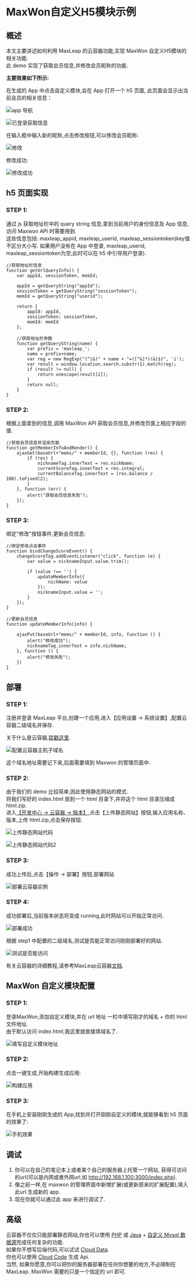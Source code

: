 # MaxWon自定义H5模块示例

## 概述
本文主要讲述如何利用 MaxLeap 的云容器功能,实现 MaxWon 自定义H5模块的相关功能.  
此 demo 实现了获取会员信息,并修改会员昵称的功能.  

**主要效果如下所示:**

在生成的 App 中点击自定义模块,会在 App 打开一个 h5 页面, 此页面会显示出当前会员的相关信息：

![app 导航](https://cscdn.maxleap.cn/2.0/download/NTdiNDE3NzMyYTYyYTYwMDA3N2M5NDVj/zcf-eddbef6b-c407-4ec9-b163-bc7335a6ce14.jpg)

![已登录获取信息](https://cscdn.maxleap.cn/2.0/download/NTdiNDE3NzMyYTYyYTYwMDA3N2M5NDVj/zcf-d0d5e32d-3646-4218-9753-6c17b340ee40.jpg)

在输入框中输入新的昵称,点击修改按钮,可以修改会员昵称:

![修改](https://cscdn.maxleap.cn/2.0/download/NTdiNDE3NzMyYTYyYTYwMDA3N2M5NDVj/zcf-48da82db-4e62-48cf-9580-711867f285a6.jpg)  

修改成功:

![修改成功](https://cscdn.maxleap.cn/2.0/download/NTdiNDE3NzMyYTYyYTYwMDA3N2M5NDVj/zcf-e8a40a77-1e96-4849-99d8-9033a2b0f7aa.jpg)

## h5 页面实现
### STEP 1:

通过 js 获取地址栏中的 query string 信息,拿到当前用户的身份信息及 App 信息, 访问 Maxwon API 时需要用到.  
这些信息包括: maxleap_appid, maxleap_userid, maxleap_sessiontoken(key值不区分大小写. 如果用户没有在 App 中登录, maxleap_userid, maxleap_sessiontoken为空,此时可以在 h5 中引导用户登录).  

```
//获取地址栏信息
function getUrlQueryInfo() {
    var appId, sessionToken, memId;

    appId = getQueryString("appId");
    sessionToken = getQueryString("sessionToken");
    memId = getQueryString("userid");

    return {
        appId: appId,
        sessionToken: sessionToken,
        memId: memId
    };

    //获取地址栏参数
    function getQueryString(name) {
        var prefix = 'maxleap_';
        name = prefix+name;
        var reg = new RegExp("(^|&)" + name + "=([^&]*)(&|$)", 'i');
        var result = window.location.search.substr(1).match(reg);
        if (result != null) {
            return unescape(result[2]);
        }
        return null;
    }
}
```

### STEP 2:
根据上面拿到的信息,调用 MaxWon API 获取会员信息,并修改页面上相应字段的值.

```
//获取会员信息并渲染页面
function getMemberInfoAndRender() {
    ajaxGet(baseUrl+"mems/" + memberId, {}, function (res) {
        if (res) {
            nicknameTag.innerText = res.nickName;
            currentScoreTag.innerText = res.integral;
            currentBalanceTag.innerText = (res.balance / 100).toFixed(2);
        }
    }, function (err) {
        alert("获取会员信息失败");
    });
}
```

### STEP 3:

绑定"修改"按钮事件,更新会员信息:

```
//绑定修改点击事件
function bindChangeScoreEvent() {
    changeScoreTag.addEventListener("click", function (e) {
        var value = nicknameInput.value.trim();

        if (value !== '') {
            updateMemberInfo({
                nickName: value
            });
            nicknameInput.value = '';
        }
    });
}

//更新会员信息
function updateMemberInfo(info) {

    ajaxPut(baseUrl+"mems/" + memberId, info, function () {
        alert("修改成功");
        nicknameTag.innerText = info.nickName;
    }, function () {
        alert("修改失败");
    })
}
```

## 部署

### STEP 1:
注册并登录 MaxLeap 平台,创建一个应用,进入【应用设置 -> 系统设置】,配置云容器二级域名并保存.  

关于什么是云容器,[猛戳这里](https://cscdn.maxleap.cn/2.0/download/NTdiNDE3NzMyYTYyYTYwMDA3N2M5NDVj/zcf-d7c8c233-fb8f-467e-9663-f90666830592.png).

![配置云容器主机子域名](https://cscdn.maxleap.cn/2.0/download/NTdiNDE3NzMyYTYyYTYwMDA3N2M5NDVj/zcf-77865707-a754-4c62-a558-4bf603f8dda3.png)

这个域名地址需要记下来,后面需要填到 Maxwon 的管理页面中.   

### STEP 2:
由于我们的 demo 比较简单,因此使用静态网站的模式.  
将我们写好的 index.html 放到一个 html 目录下,并将这个 html 目录压缩成 html.zip.  
进入[【开发中心 -> 云容器 -> 版本】](https://maxleap.cn/p/console/cloudcontainer#versionstatus),点击【上传静态网站】按钮,输入应用名称、版本,上传 html.zip,点击保存按钮.

![上传静态网站代码](https://cscdn.maxleap.cn/2.0/download/NTdiNDE3NzMyYTYyYTYwMDA3N2M5NDVj/zcf-f53e51f8-851e-4aa5-b750-0790bef89367.png)

![上传静态网站代码2](https://cscdn.maxleap.cn/2.0/download/NTdiNDE3NzMyYTYyYTYwMDA3N2M5NDVj/zcf-3cd3676d-a116-4696-a1e0-e57bfb4ccce8.png)

### STEP 3:

成功上传后,点击【操作 -> 部署】按钮,部署网站  

![部署云容器实例](https://cscdn.maxleap.cn/2.0/download/NTdiNDE3NzMyYTYyYTYwMDA3N2M5NDVj/zcf-168e6486-373e-4c9c-b3ce-281d1b4ad246.png)

### STEP 4:
成功部署后,当前版本状态将变成 running,此时网站可以开始正常访问.  

![部署成功](https://cscdn.maxleap.cn/2.0/download/NTdiNDE3NzMyYTYyYTYwMDA3N2M5NDVj/zcf-9ba1bb7c-5eea-49c4-8769-d4fd095d9388.png)

根据 step1 中配置的二级域名,测试是否能正常访问刚刚部署好的网站.

![测试是否能访问](https://cscdn.maxleap.cn/2.0/download/NTdiNDE3NzMyYTYyYTYwMDA3N2M5NDVj/zcf-7f252a65-d5e0-46e4-967a-a82a3e1b02f3.png)

有关云容器的详细教程,请参考MaxLeap云容器[文档](https://maxleap.cn/s/web/zh_cn/guide/usermanual/cloudContainer.html#云容器-使用流程-静态网站项目).

## MaxWon 自定义模块配置
### STEP 1:
登录MaxWon,添加自定义模块,并在 url 地址 一栏中填写刚才的域名 + 你的 html 文件地址.  
由于默认访问 index.html,我这里就直接填域名了.  

![填写自定义模块地址](https://cscdn.maxleap.cn/2.0/download/NTdiNDE3NzMyYTYyYTYwMDA3N2M5NDVj/zcf-82baa0eb-7217-4387-a945-b4edf836e657.jpeg)

### STEP 2:
点击一键生成,开始构建生成应用:  

![构建应用](https://cscdn.maxleap.cn/2.0/download/NTdiNDE3NzMyYTYyYTYwMDA3N2M5NDVj/zcf-adf838d3-26ab-46d5-a3ce-cbfdb36f27e3.jpeg)

### STEP 3:
在手机上安装刚刚生成的 App,找到并打开刚刚自定义的模块,就能够看到 h5 页面的效果了:

![手机效果](https://cscdn.maxleap.cn/2.0/download/NTdiNDE3NzMyYTYyYTYwMDA3N2M5NDVj/zcf-d0d5e32d-3646-4218-9753-6c17b340ee40.jpg)

## 调试
1. 你可以在自己的笔记本上或者某个自己的服务器上托管一个网站, 获得可访问的url(可以是内网或者外网url,如 http://192.168.1.100:3000/index.php).  
2. 像之前一样,在 maxwon 的管理界面中新增扩展(或更新原来的扩展配置),填入此url.生成新的 app.
3. 现在你就可以通过此 app 来进行调试了.

## 高级
云容器不仅仅只能部署静态网站,你也可以使用 [PHP](https://maxleap.cn/s/web/zh_cn/guide/usermanual/cloudContainer.html#云容器-使用流程-php-项目) 或 [Java](https://maxleap.cn/s/web/zh_cn/guide/usermanual/cloudContainer.html#云容器-使用流程-java-tomcat-项目) + [自定义 Mysql 数据源](https://maxleap.cn/s/web/zh_cn/guide/usermanual/datasource.html)完成任何复杂的功能.  
如果你不想写后端代码,可以试试 [Cloud Data](https://maxleap.cn/s/web/zh_cn/guide/usermanual/clouddata.html).  
你也可以使用 [Cloud Code](https://maxleap.cn/s/web/zh_cn/guide/usermanual/cloudcode.html) 生成 Api.  
当然, 如果你愿意,你可以把你的服务器部署在任何你想要的地方,不必限制在 MaxLeap. MaxWon 需要的只是一个指定的 url 即可.
